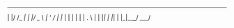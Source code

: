  _  _____    _  ___  
| |/ /_ _|  | |/ _ \ 
| ' / | |_  | | | | |
| . \ | | |_| | |_| |
|_|\_\___\___/ \___/ 
